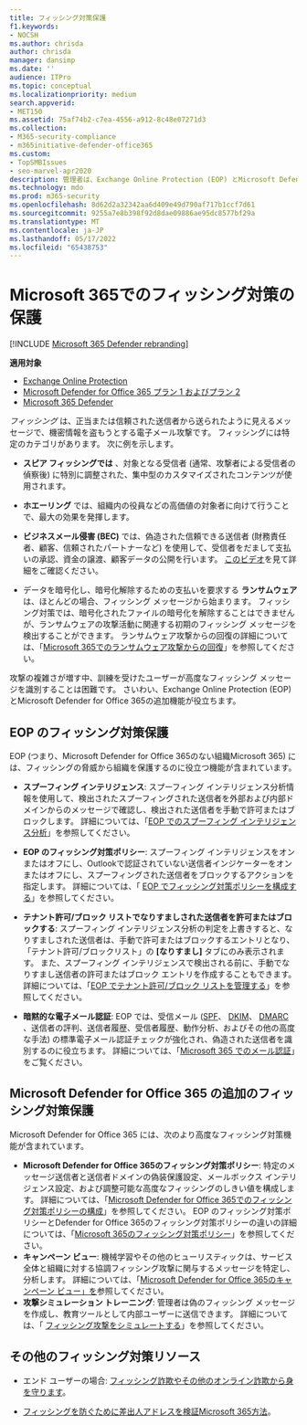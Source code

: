 ```yaml
---
title: フィッシング対策保護
f1.keywords:
- NOCSH
ms.author: chrisda
author: chrisda
manager: dansimp
ms.date: ''
audience: ITPro
ms.topic: conceptual
ms.localizationpriority: medium
search.appverid:
- MET150
ms.assetid: 75af74b2-c7ea-4556-a912-8c48e07271d3
ms.collection:
- M365-security-compliance
- m365initiative-defender-office365
ms.custom:
- TopSMBIssues
- seo-marvel-apr2020
description: 管理者は、Exchange Online Protection (EOP) とMicrosoft Defender for Office 365のフィッシング対策保護機能について学習できます。
ms.technology: mdo
ms.prod: m365-security
ms.openlocfilehash: 8d62d2a32342aa6d409e49d790af717b1ccf7d61
ms.sourcegitcommit: 9255a7e8b398f92d8dae09886ae95dc8577bf29a
ms.translationtype: MT
ms.contentlocale: ja-JP
ms.lasthandoff: 05/17/2022
ms.locfileid: "65438753"
---
```

# <a name="anti-phishing-protection-in-microsoft-365"></a>Microsoft 365でのフィッシング対策の保護

[!INCLUDE [Microsoft 365 Defender rebranding](../includes/microsoft-defender-for-office.md)]

**適用対象**
- [Exchange Online Protection](exchange-online-protection-overview.md)
- [Microsoft Defender for Office 365 プラン 1 およびプラン 2](defender-for-office-365.md)
- [Microsoft 365 Defender](../defender/microsoft-365-defender.md)

*フィッシング* は、正当または信頼された送信者から送られたように見えるメッセージで、機密情報を盗もうとする電子メール攻撃です。 フィッシングには特定のカテゴリがあります。 次に例を示します。

- **スピア フィッシングでは** 、対象となる受信者 (通常、攻撃者による受信者の偵察後) に特別に調整された、集中型のカスタマイズされたコンテンツが使用されます。

- **ホエーリング** では、組織内の役員などの高価値の対象者に向けて行うことで、最大の効果を発揮します。

- **ビジネスメール侵害 (BEC)** では、偽造された信頼できる送信者 (財務責任者、顧客、信頼されたパートナーなど) を使用して、受信者をだまして支払いの承認、資金の譲渡、顧客データの公開を行います。 [このビデオ](https://www.youtube.com/watch?v=8Kn31h9HwIQ&list=PL3ZTgFEc7LystRja2GnDeUFqk44k7-KXf&index=2)を見て詳細をご確認ください。

- データを暗号化し、暗号化解除するための支払いを要求する **ランサムウェア** は、ほとんどの場合、フィッシング メッセージから始まります。 フィッシング対策では、暗号化されたファイルの暗号化を解除することはできませんが、ランサムウェアの攻撃活動に関連する初期のフィッシング メッセージを検出することができます。 ランサムウェア攻撃からの回復の詳細については、「[Microsoft 365でのランサムウェア攻撃からの回復](recover-from-ransomware.md)」を参照してください。

攻撃の複雑さが増す中、訓練を受けたユーザーが高度なフィッシング メッセージを識別することは困難です。 さいわい、Exchange Online Protection (EOP) とMicrosoft Defender for Office 365の追加機能が役立ちます。

## <a name="anti-phishing-protection-in-eop"></a>EOP のフィッシング対策保護

EOP (つまり、Microsoft Defender for Office 365のない組織Microsoft 365) には、フィッシングの脅威から組織を保護するのに役立つ機能が含まれています。

- **スプーフィング インテリジェンス**: スプーフィング インテリジェンス分析情報を使用して、検出されたスプーフィングされた送信者を外部および内部ドメインからのメッセージで確認し、検出された送信者を手動で許可またはブロックします。 詳細については、「[EOP でのスプーフィング インテリジェンス分析](learn-about-spoof-intelligence.md)」を参照してください。

- **EOP のフィッシング対策ポリシー**: スプーフィング インテリジェンスをオンまたはオフにし、Outlookで認証されていない送信者インジケーターをオンまたはオフにし、スプーフィングされた送信者をブロックするアクションを指定します。 詳細については、「 [EOP でフィッシング対策ポリシーを構成する](configure-anti-phishing-policies-eop.md)」を参照してください。

- **テナント許可/ブロック リストでなりすましされた送信者を許可またはブロックする**: スプーフィング インテリジェンス分析の判定を上書きすると、なりすましされた送信者は、手動で許可またはブロックするエントリとなり、「テナント許可/ブロックリスト」の **[なりすまし]** タブにのみ表示されます。 また、スプーフィング インテリジェンスで検出される前に、手動でなりすまし送信者の許可またはブロック エントリを作成することもできます。 詳細については、「[EOP でテナント許可/ブロック リストを管理する](tenant-allow-block-list.md)」を参照してください。

- **暗黙的な電子メール認証**: EOP では、受信メール ([SPF](set-up-spf-in-office-365-to-help-prevent-spoofing.md)、 [DKIM](use-dkim-to-validate-outbound-email.md)、 [DMARC](use-dmarc-to-validate-email.md) 、送信者の評判、送信者履歴、受信者履歴、動作分析、およびその他の高度な手法) の標準電子メール認証チェックが強化され、偽造された送信者を識別するのに役立ちます。 詳細については、「[Microsoft 365 でのメール認証](email-validation-and-authentication.md)」をご覧ください。

## <a name="additional-anti-phishing-protection-in-microsoft-defender-for-office-365"></a>Microsoft Defender for Office 365 の追加のフィッシング対策保護

Microsoft Defender for Office 365 には、次のより高度なフィッシング対策機能が含まれています。

- **Microsoft Defender for Office 365のフィッシング対策ポリシー**: 特定のメッセージ送信者と送信者ドメインの偽装保護設定、メールボックス インテリジェンス設定、および調整可能な高度なフィッシングのしきい値を構成します。 詳細については、「[Microsoft Defender for Office 365でのフィッシング対策ポリシーの構成](configure-mdo-anti-phishing-policies.md)」を参照してください。 EOP のフィッシング対策ポリシーとDefender for Office 365のフィッシング対策ポリシーの違いの詳細については、「[Microsoft 365のフィッシング対策ポリシー](set-up-anti-phishing-policies.md)」を参照してください。
- **キャンペーン ビュー**: 機械学習やその他のヒューリスティックは、サービス全体と組織に対する協調フィッシング攻撃に関与するメッセージを特定し、分析します。 詳細については、「[Microsoft Defender for Office 365のキャンペーン ビュー」を](campaigns.md)参照してください。
- **攻撃シミュレーション トレーニング**: 管理者は偽のフィッシング メッセージを作成し、教育ツールとして内部ユーザーに送信できます。 詳細については、「 [フィッシング攻撃をシミュレートする](attack-simulation-training.md)」を参照してください。

## <a name="other-anti-phishing-resources"></a>その他のフィッシング対策リソース

- エンド ユーザーの場合: [フィッシング詐欺やその他のオンライン詐欺から身を守ります](https://support.microsoft.com/office/be0de46a-29cd-4c59-aaaf-136cf177d593)。

- [フィッシングを防ぐために差出人アドレスを検証Microsoft 365方法](how-office-365-validates-the-from-address.md)。
